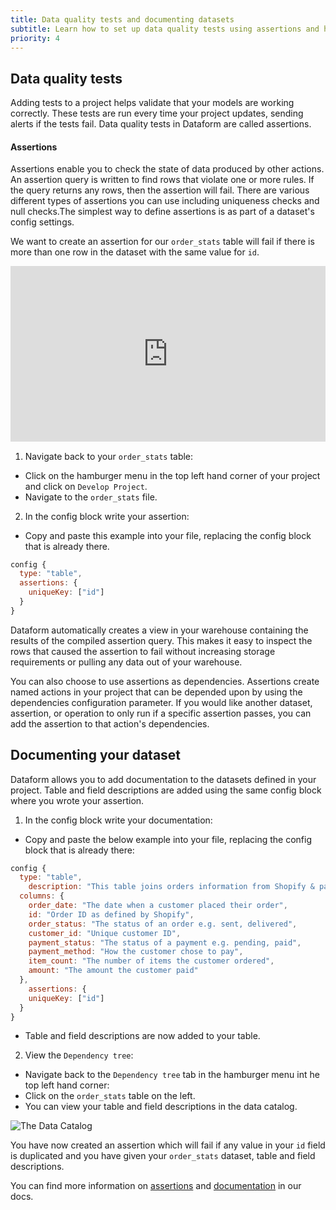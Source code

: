 ```yaml
---
title: Data quality tests and documenting datasets
subtitle: Learn how to set up data quality tests using assertions and how to document your datasets
priority: 4
---
```


## Data quality tests

Adding tests to a project helps validate that your models are working correctly. These tests are run every time your project updates, sending alerts if the tests fail. Data quality tests in Dataform are called assertions.

<div className="bp3-callout bp3-icon-info-sign bp3-intent-primary" markdown="1">
<h4 class="bp3-heading">Assertions</h4> Assertions enable you to check the state of data produced by other actions. An assertion query is written to find rows that violate one or more rules. If the query returns any rows, then the assertion will fail. There are various different types of assertions you can use including uniqueness checks and null checks.The simplest way to define assertions is as part of a dataset's config settings.
</a></div>

We want to create an assertion for our `order_stats` table will fail if there is more than one row in the dataset with the same value for `id`.

<div style="position: relative; padding-bottom: 55.78124999999999%; height: 0;"><iframe src="https://www.loom.com/embed/f4735816f4614ea6bb2b99de2ec98d46" frameborder="0" webkitallowfullscreen mozallowfullscreen allowfullscreen style="position: absolute; top: 0; left: 0; width: 100%; height: 100%;"></iframe></div>

1. Navigate back to your `order_stats` table:

- Click on the hamburger menu in the top left hand corner of your project and click on `Develop Project`.
- Navigate to the `order_stats` file.

2. In the config block write your assertion:

- Copy and paste this example into your file, replacing the config block that is already there.

```js
config {
  type: "table",
  assertions: {
    uniqueKey: ["id"]
  }
}
```

Dataform automatically creates a view in your warehouse containing the results of the compiled assertion query. This makes it easy to inspect the rows that caused the assertion to fail without increasing storage requirements or pulling any data out of your warehouse.

You can also choose to use assertions as dependencies. Assertions create named actions in your project that can be depended upon by using the dependencies configuration parameter. If you would like another dataset, assertion, or operation to only run if a specific assertion passes, you can add the assertion to that action's dependencies.

## Documenting your dataset

Dataform allows you to add documentation to the datasets defined in your project. Table and field descriptions are added using the same config block where you wrote your assertion.

1. In the config block write your documentation:

- Copy and paste the below example into your file, replacing the config block that is already there:

```js
config {
  type: "table",
    description: "This table joins orders information from Shopify & payment information from Stripe",
  columns: {
    order_date: "The date when a customer placed their order",
    id: "Order ID as defined by Shopify",
    order_status: "The status of an order e.g. sent, delivered",
    customer_id: "Unique customer ID",
    payment_status: "The status of a payment e.g. pending, paid",
    payment_method: "How the customer chose to pay",
    item_count: "The number of items the customer ordered",
    amount: "The amount the customer paid"
  },
    assertions: {
    uniqueKey: ["id"]
  }
}
```

- Table and field descriptions are now added to your table.

2. View the `Dependency tree`:

- Navigate back to the `Dependency tree` tab in the hamburger menu int he top left hand corner:
- Click on the `order_stats` table on the left.
- You can view your table and field descriptions in the data catalog.

<img src="https://assets.dataform.co/getting%20started%20tutorial/tests%20%26%20documentation/Screenshot%202020-08-13%20at%2015.56%201%20(1).png" max-width="753"  alt="The Data Catalog" />

You have now created an assertion which will fail if any value in your `id` field is duplicated and you have given your `order_stats` dataset, table and field descriptions.

You can find more information on [assertions](https://docs.dataform.co/guides/assertions#__next) and [documentation](https://docs.dataform.co/guides/datasets/documentation#__next) in our docs.
